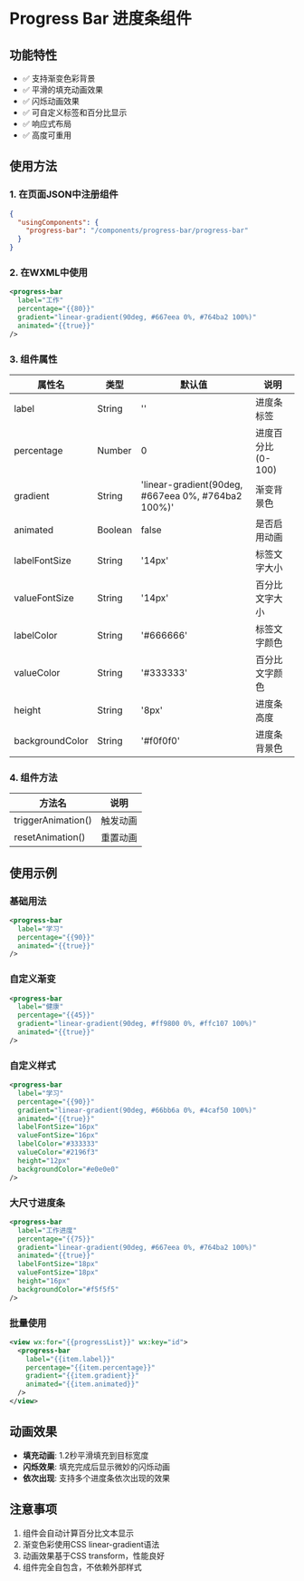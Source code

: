 # Progress Bar 进度条组件

## 功能特性

- ✅ 支持渐变色彩背景
- ✅ 平滑的填充动画效果
- ✅ 闪烁动画效果
- ✅ 可自定义标签和百分比显示
- ✅ 响应式布局
- ✅ 高度可重用

## 使用方法

### 1. 在页面JSON中注册组件

```json
{
  "usingComponents": {
    "progress-bar": "/components/progress-bar/progress-bar"
  }
}
```

### 2. 在WXML中使用

```xml
<progress-bar
  label="工作"
  percentage="{{80}}"
  gradient="linear-gradient(90deg, #667eea 0%, #764ba2 100%)"
  animated="{{true}}"
/>
```

### 3. 组件属性

| 属性名 | 类型 | 默认值 | 说明 |
|--------|------|--------|------|
| label | String | '' | 进度条标签 |
| percentage | Number | 0 | 进度百分比 (0-100) |
| gradient | String | 'linear-gradient(90deg, #667eea 0%, #764ba2 100%)' | 渐变背景色 |
| animated | Boolean | false | 是否启用动画 |
| labelFontSize | String | '14px' | 标签文字大小 |
| valueFontSize | String | '14px' | 百分比文字大小 |
| labelColor | String | '#666666' | 标签文字颜色 |
| valueColor | String | '#333333' | 百分比文字颜色 |
| height | String | '8px' | 进度条高度 |
| backgroundColor | String | '#f0f0f0' | 进度条背景色 |

### 4. 组件方法

| 方法名 | 说明 |
|--------|------|
| triggerAnimation() | 触发动画 |
| resetAnimation() | 重置动画 |

## 使用示例

### 基础用法

```xml
<progress-bar
  label="学习"
  percentage="{{90}}"
  animated="{{true}}"
/>
```

### 自定义渐变

```xml
<progress-bar
  label="健康"
  percentage="{{45}}"
  gradient="linear-gradient(90deg, #ff9800 0%, #ffc107 100%)"
  animated="{{true}}"
/>
```

### 自定义样式

```xml
<progress-bar
  label="学习"
  percentage="{{90}}"
  gradient="linear-gradient(90deg, #66bb6a 0%, #4caf50 100%)"
  animated="{{true}}"
  labelFontSize="16px"
  valueFontSize="16px"
  labelColor="#333333"
  valueColor="#2196f3"
  height="12px"
  backgroundColor="#e0e0e0"
/>
```

### 大尺寸进度条

```xml
<progress-bar
  label="工作进度"
  percentage="{{75}}"
  gradient="linear-gradient(90deg, #667eea 0%, #764ba2 100%)"
  animated="{{true}}"
  labelFontSize="18px"
  valueFontSize="18px"
  height="16px"
  backgroundColor="#f5f5f5"
/>
```

### 批量使用

```xml
<view wx:for="{{progressList}}" wx:key="id">
  <progress-bar
    label="{{item.label}}"
    percentage="{{item.percentage}}"
    gradient="{{item.gradient}}"
    animated="{{item.animated}}"
  />
</view>
```

## 动画效果

- **填充动画**: 1.2秒平滑填充到目标宽度
- **闪烁效果**: 填充完成后显示微妙的闪烁动画
- **依次出现**: 支持多个进度条依次出现的效果

## 注意事项

1. 组件会自动计算百分比文本显示
2. 渐变色彩使用CSS linear-gradient语法
3. 动画效果基于CSS transform，性能良好
4. 组件完全自包含，不依赖外部样式
